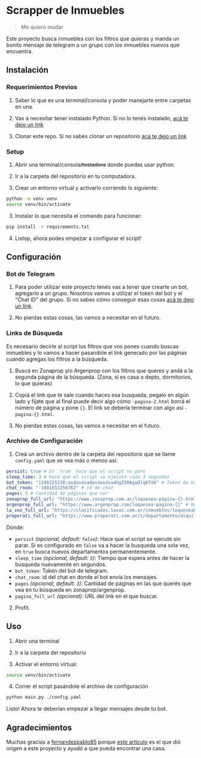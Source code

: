 # Scrapper de Inmuebles

> Me quiero mudar

Este proyecto busca inmuebles con los filtros que quieras y manda un bonito mensaje de telegram a un grupo con los inmuebles nuevos que encuentra.

## Instalación

### Requerimientos Previos

1. Saber lo que es una terminal/consola y poder manejarte entre carpetas en una.

2. Vas a necesitar tener instalado Python. Si no lo tenés instalado, [acá te dejo un link](https://tutorial.djangogirls.org/es/python_installation/)

3. Clonar este repo. Si no sabés clonar un repositorio [acá te dejo un link](https://www.taloselectronics.com/blogs/tutoriales/como-descargar-un-proyecto-de-github)

### Setup

1. Abrir una terminal/consola<s>/tostadora</s> donde puedas usar python.

2. Ir a la carpeta del repositorio en tu computadora.

2. Crear un entorno virtual y activarlo corriendo lo siguiente:

```bash
python -m venv venv
source venv/bin/activate
```

3. Instalar lo que necesita el comando para funcionar:

```bash
pip install -r requirements.txt
```

4. Listop, ahora podes empezar a configurar el script!

## Configuración

### Bot de Telegram

1. Para poder utilizar este proyecto tenés vas a tener que crearte un bot, agregarlo a un grupo. Nosotros vamos a utilizar el token del bot y el "Chat ID" del grupo. Si no sabes cómo conseguir esas cosas [acá te dejo un link](https://dev.to/rizkyrajitha/get-notifications-with-telegram-bot-537l). 

2. No pierdas estas cosas, las vamos a necesitar en el futuro.

### Links de Búsqueda

Es necesario decirle al script los filtros que vos pones cuando buscas inmuebles y lo vamos a hacer pasandole el link generado por las páginas cuando agregas los filtros a la búsqueda.

1. Buscá en Zonaprop y/o Argenprop con los filtros que queres y andá a la segunda página de la búsqueda. (Zona, si es casa o depto, dormitorios, lo que quieras)

2. Copiá el link que te sale cuando haces esa busqueda, pegalo en algún lado y fijate que al final puede decir algo cómo `-pagina-2.html` borrá el número de página y pone `{}`. El link se debería terminar con algo así `-pagina-{}.html`.

3. No pierdas estas cosas, las vamos a necesitar en el futuro.

### Archivo de Configuración

1. Creá un archivo dentro de la carpeta del repositorio que se llame `config.yaml` que se vea más o menos así:

```yaml
persist: true # En `true` hace que el script no pare
sleep_time: 3 # Hace que el script se ejecute cada 3 segundos
bot_token: "1346325228:asdasdsadasdasdsaddgZ5RAguDlq67dA" # Token de bot
chat_room: "-1801651256762" # id de chat
pages: 5 # Cantidad de páginas que ver
zonaprop_full_url: "https://www.zonaprop.com.ar/loquesea-pagina-{}.html" # busqueda zonaprop
argenprop_full_url: "https://www.argenprop.com/loquesea-pagina-{}" # busqueda argenprop
la_voz_full_url: "https://clasificados.lavoz.com.ar/inmuebles/loquesea&page={}" # busqueda la voz
properati_full_url: "https://www.properati.com.ar/s/departamento/alquiler/loquesea&page={}" # busqueda properati
```

Donde:

- `persist` _(opcional, default: `false`)_: Hace que el script se ejecute sin parar. Si es configurado en `false` va a hacer la busqueda una sola vez, en `true` busca nuevos departamentos permanentemente.
- `sleep_time` _(opcional, default: `5`)_: Tiempo que espera antes de hacer la busqueda nuevamente en segundos.
- `bot_token`: Token del bot de telegram.
- `chat_room`: id del chat en donde el bot envía los mensajes.
- `pages` _(opcional, default: `3`)_: Cantidad de páginas en las que querés que vea en tu búsqueda en zonaprop/argenprop.
- `pagina_full_url` _(opcional)_: URL del link en el que buscar.

2. Profit.

## Uso

1. Abrir una terminal

2. Ir a la carpeta del repositorio

3. Activar el entorno virtual:

```bash
source venv/bin/activate
```

4. Correr el script pasándole el archivo de configuración

```bash
python main.py ./config.yaml
```

Listo! Ahora te deberían empezar a llegar mensajes desde tu bot.

## Agradecimientos

Muchas gracias a [fernandezpablo85](https://gist.github.com/fernandezpablo85) porque [este articulo](https://dev.to/fernandezpablo/scrappeando-propiedades-con-python-4cp8) es el que dió origen a este proyecto y ayudó a que pueda encontrar una casa.

